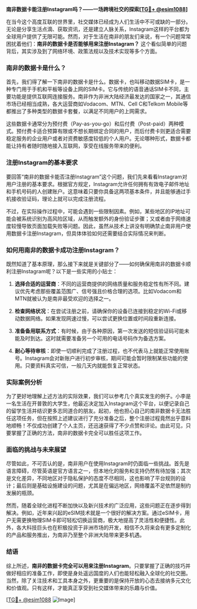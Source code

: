 **南非数据卡能注册Instagram吗？——一场跨境社交的探索[[TG💪+ @esim1088](https://t.me/s/esim1088)]**

在当今这个高度互联的世界里，社交媒体已经成为人们生活中不可或缺的一部分。无论是分享生活点滴、获取资讯，还是建立人脉关系，Instagram这样的平台都为全球用户提供了无限可能。然而，对于生活在南非的朋友们来说，有一个问题常常困扰着他们：**南非的数据卡是否能够用来注册Instagram？** 这个看似简单的问题背后，其实涉及到了网络环境、政策法规以及技术实现等多个方面。

### 南非的数据卡是什么？

首先，我们得了解一下南非的数据卡是什么。数据卡，也叫移动数据SIM卡，是一种专门用于手机和平板等设备上网的SIM卡。它与传统的语音通话SIM卡不同，主要功能是提供互联网连接服务。南非作为非洲大陆经济最发达的国家之一，其通信市场已经相当成熟，各大运营商如Vodacom、MTN、Cell C和Telkom Mobile等都推出了多种类型的数据卡套餐，以满足不同用户的上网需求。

这些数据卡通常分为预付费（Pay-as-you-go）和后付费（Post-paid）两种模式。预付费卡适合预算有限或不想长期绑定合同的用户，而后付费卡则更适合需要稳定服务的企业用户或者对资费敏感度较低的个人用户。无论哪种形式，数据卡都能让持有者随时随地接入互联网，享受在线服务带来的便利。

### 注册Instagram的基本要求

要回答“南非的数据卡能否注册Instagram”这个问题，我们先来看看Instagram对用户注册的基本要求。根据官方规定，Instagram允许任何拥有有效电子邮件地址和手机号码的人创建账户。这意味着只要你具备这两项基本条件，并且能够通过手机接收验证码，理论上就可以完成注册流程。

不过，在实际操作过程中，可能会遇到一些限制因素。例如，某些地区的IP地址可能会被系统识别为高风险区域，从而触发额外的身份验证步骤；又或者由于网络速度较慢导致页面加载失败等问题。因此，虽然从技术上讲没有明确禁止南非用户使用数据卡注册Instagram，但具体体验如何还需要结合实际情况来判断。

### 如何用南非的数据卡成功注册Instagram？

既然知道了基本原理，那么接下来就是关键部分了——如何确保用南非的数据卡顺利注册Instagram呢？以下是一些实用的小贴士：

1. **选择合适的运营商**：不同的运营商提供的网络质量和服务稳定性有所不同。建议优先考虑那些覆盖范围广、信号强且价格合理的选项。比如Vodacom和MTN就被认为是南非最受欢迎的选择之一。
   
2. **检查网络状况**：在尝试注册之前，请确保你的设备已连接到稳定的Wi-Fi或移动数据网络。如果发现网速过慢，可以尝试更换位置或时间段重新连接。
   
3. **准备备用联系方式**：有时候，由于各种原因，第一次发送的短信验证码可能未能及时到达。这时就需要准备另一个可用的电话号码作为备选方案。
   
4. **耐心等待审核**：即使一切顺利完成了注册过程，也不代表马上就能正常使用账号。Instagram会对新账户进行初步审核，期间可能会暂时限制某些功能的使用。只要资料真实可信，一般几天内就能恢复正常状态。

### 实际案例分析

为了更好地理解上述方法的实际效果，我们可以参考几个真实发生的例子。小李是一名生活在开普敦的大学生，他最近决定加入Instagram这个平台，以便记录自己的留学生活并结识更多志同道合的朋友。起初，他也担心自己的南非数据卡无法胜任这项任务，但在按照上述建议进行了充分准备之后，整个注册过程竟然出乎意料地顺畅！不仅成功创建了个人主页，还迅速获得了不少点赞和评论。由此可见，只要掌握了正确的方法，南非的数据卡完全可以胜任这项工作。

### 面临的挑战与未来展望

尽管如此，不可否认的是，南非用户在使用Instagram时仍面临一些挑战。首先是语言障碍，尽管英语是官方语言之一，但本地化的服务和支持仍然有待加强；其次是文化差异，不同地区对于隐私保护的态度不尽相同，这也影响了平台规则的设计；最后则是基础设施建设的问题，尤其是在偏远地区，网络覆盖不足依然是制约发展的瓶颈。

然而，随着全球化进程不断加快以及新兴技术的广泛应用，这些问题正在逐步得到解决。例如，近年来兴起的eSIM技术就是一个很好的解决方案。通过eSIM卡，用户无需更换物理SIM卡即可轻松切换运营商，极大地提高了灵活性和便捷性。此外，各大科技巨头也在积极投资于非洲市场的开发，相信不久将来会有更多定制化的产品和服务推出，为南非乃至整个非洲大陆带来更多机遇。

### 结语

综上所述，**南非的数据卡完全可以用来注册Instagram**。只要掌握了正确的技巧并做好相应的准备工作，即使是身处遥远国度的人们也能轻松融入全球化的社交圈。当然，除了关注技术和工具本身之外，更重要的是保持开放的心态去接纳多元文化和价值观。只有这样，才能真正享受到社交媒体带来的乐趣与价值。

[[TG💪+ @esim1088](https://t.me/s/esim1088) ![Image](https://i.postimg.cc/4NQfJmqS/Snipaste-2025-05-13-00-14-12.png)]